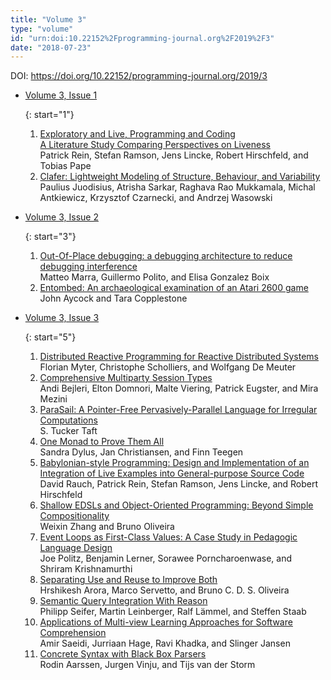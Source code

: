 ```yaml
---
title: "Volume 3"
type: "volume"
id: "urn:doi:10.22152%2Fprogramming-journal.org%2F2019%2F3"
date: "2018-07-23"
---
```

DOI: <https://doi.org/10.22152/programming-journal.org/2019/3>


* [Volume 3, Issue 1](issue1)  




  {: start="1"}
  1. [Exploratory and Live, Programming and Coding  
A Literature Study Comparing Perspectives on Liveness](/2019/3/1)  
Patrick Rein, Stefan Ramson, Jens Lincke, Robert Hirschfeld, and Tobias Pape
  1. [Clafer: Lightweight Modeling of Structure, Behaviour, and Variability](/2019/3/2)  
Paulius Juodisius, Atrisha Sarkar, Raghava Rao Mukkamala, Michal Antkiewicz, Krzysztof Czarnecki, and Andrzej Wasowski



* [Volume 3, Issue 2](issue2)  




  {: start="3"}
  1. [Out-Of-Place debugging: a debugging architecture to reduce debugging interference](/2019/3/3)  
Matteo Marra, Guillermo Polito, and Elisa Gonzalez Boix
  1. [Entombed: An archaeological examination of an Atari 2600 game](/2019/3/4)  
John Aycock and Tara Copplestone



* [Volume 3, Issue 3](issue3)  




  {: start="5"}
  1. [Distributed Reactive Programming for Reactive Distributed Systems](/2019/3/5)  
Florian Myter, Christophe Scholliers, and Wolfgang De Meuter
  1. [Comprehensive Multiparty Session Types](/2019/3/6)  
Andi Bejleri, Elton Domnori, Malte Viering, Patrick Eugster, and Mira Mezini
  1. [ParaSail: A Pointer-Free Pervasively-Parallel Language for Irregular Computations](/2019/3/7)  
S. Tucker Taft
  1. [One Monad to Prove Them All](/2019/3/8)  
Sandra Dylus, Jan Christiansen, and Finn Teegen
  1. [Babylonian-style Programming: Design and Implementation of an Integration of Live Examples into General-purpose Source Code](/2019/3/9)  
David Rauch, Patrick Rein, Stefan Ramson, Jens Lincke, and Robert Hirschfeld
  1. [Shallow EDSLs and Object-Oriented Programming: Beyond Simple Compositionality](/2019/3/10)  
Weixin Zhang and Bruno Oliveira
  1. [Event Loops as First-Class Values: A Case Study in Pedagogic Language Design](/2019/3/11)  
Joe Politz, Benjamin Lerner, Sorawee Porncharoenwase, and Shriram Krishnamurthi
  1. [Separating Use and Reuse to Improve Both](/2019/3/12)  
Hrshikesh Arora, Marco Servetto, and Bruno C. D. S. Oliveira
  1. [Semantic Query Integration With Reason](/2019/3/13)  
Philipp Seifer, Martin Leinberger, Ralf Lämmel, and Steffen Staab
  1. [Applications of Multi-view Learning Approaches for Software Comprehension](/2019/3/14)  
Amir Saeidi, Jurriaan Hage, Ravi Khadka, and Slinger Jansen
  1. [Concrete Syntax with Black Box Parsers](/2019/3/15)  
Rodin Aarssen, Jurgen Vinju, and Tijs van der Storm






